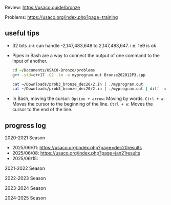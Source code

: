 Review: 
https://usaco.guide/bronze

Problems:
https://usaco.org/index.php?page=training

## useful tips

- 32 bits `int` can handle -2,147,483,648 to 2,147,483,647. i.e. 1e9 is ok

- Pipes in Bash are a way to connect the output of one command to the input of another.
    ```bash
    cd ~/Documents/USACO-Bronze/problems
    g++ -std=c++17 -O2 -lm -o myprogram.out Bronze202012P3.cpp

    cat ~/Downloads/prob3_bronze_dec20/2.in | ./myprogram.out
    cat ~/Downloads/prob3_bronze_dec20/2.in | ./myprogram.out | diff -u - ~/Downloads/prob3_bronze_dec20/2.out
    ```

- In Bash, moving the cursor: 
    `Option + arrow`: Moving by words.
    `Ctrl + a`: Moves the cursor to the beginning of the line.
    `Ctrl + e`: Moves the cursor to the end of the line.

## progress log

2020-2021 Season
- 2025/06/01: https://usaco.org/index.php?page=dec20results
- 2025/06/08: https://usaco.org/index.php?page=jan21results
- 2025/06/15: 


2021-2022 Season

2022-2023 Season

2023-2024 Season

2024-2025 Season


